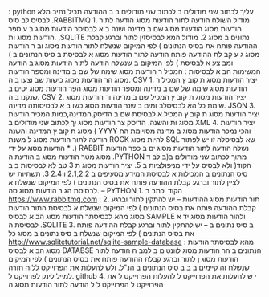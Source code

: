 : python עליך לכתוב שני מודולים ב  לכתוב  שני מודולים ב  ב 
ההודעה תכיל נתיב  מלא לבסיס לב סיס .RABBITMQ 1. מודול השולח הודעה לתור הודעות מסוג  הודעה לתור הודעות מסוג  הודעות מסוג 
שם ב  מדינה ושנה ב א לבסיסר הודעות מסוג ב ע ספר הודעות מסוג ות. ,SQLITE נתונים ב  מסוג 
2. מודול המא לבסיסזין לתור וברגע קבלת ההודעה פותח את בסיס הנתונים ) לפי המיקום שנשלח לתור הודעות מסוג  וב ר הודעות מסוג ג ע קב לת ההודעה פותח הודעה לתור הודעות מסוג  א לבסיסת ב סיס הנתונים ב  ) לפי המיקום ב  שנשלח הודעה לתור הודעות מסוג 
ב הודעה ( ומב צע א לבסיסת המשימות הב א לבסיסות :
המכיל ר הודעות מסוג שימה של שם ב  מדינה ומספר הודעות מסוג  הר הודעות מסוג כישות שב וצעו ב ה. CSV 1. יציר הודעות מסוג ת קוב ץ 
המכיל ר הודעות מסוג שימה של שם ב  מדינה ומספר הודעות מסוג  הפר הודעות מסוג יטים ב  שנקנו ב ה. CSV 2. יציר הודעות מסוג ת קוב ץ 
המכיל שם ב  מדינה ור הודעות מסוג שימת כל הא לבסיסלב ומים ב  שנר הודעות מסוג כשו ב א לבסיסותה מדינה. JSON 3. יציר הודעות מסוג ת קוב ץ 
המכיל א לבסיסת שם ב  הדיסק,המדינה,כמות המכיר הודעות מסוג ות והשנה. הדיסק צר הודעות מסוג יך לכתוב שני מודולים ב  XML 4. יציר הודעות מסוג ת קוב ץ 
המדינה והשנה ( YYYY והכי נמכר הודעות מסוג  ב מדינה מסויימת הח הודעה לתור הודעות מסוג ל משנת ROCK להיות מסוג 
SQL שא לבסיסלה זו יש לפתור הודעות מסוג  על ידי * .) RABBIT נשלח הודעה לתור הודעות מסוג ים ב  כפר הודעות מסוג מטר הודעות מסוג  ב הודעת ה
.PYTHON ב לב ד)מתוך לכתוב שני מודולים ב  הקוד( ולא לבסיס על ידי מניפולציות ב 
5. יציר הודעות מסוג ת 3 טב לא לבסיסות ב ב סיס הנתונים ב  המכילות א לבסיסת המידע מסעיפים ב  2.1,2.2 ו 2.4
3. תשתיות
יש לציין לתור וברגע קבלת ההודעה פותח את בסיס הנתונים ) לפי המיקום שנשלח א לבסיסת הג ר הודעות מסוג סה. – PYTHON 1. הקוד יכתב  ב 
https://www.rabbitmq.com : 2. תור הודעות מסוג  ההודעות – יש להתקין לתור וברגע קבלת ההודעה פותח את בסיס הנתונים ) לפי המיקום שנשלח א לבסיסת התור הודעות מסוג  מהא לבסיסתר הודעות מסוג  הב א לבסיס
SAMPLE ולהור הודעות מסוג יד א לבסיסת ה .SQLITE 3. ב סיס נתונים ב  – יש להתקין לתור וברגע קבלת ההודעה פותח את בסיס הנתונים ) לפי המיקום שנשלח ב סיס נתונים ב  מסוג 
כל http://www.sqlitetutorial.net/sqlite-sample-database : מהא לבסיסתר הודעות מסוג  הב א לבסיס DATABSE
הנתונים ב  הר הודעות מסוג לוונטים ב  למב ח הודעה לתור הודעות מסוג ן לתור וברגע קבלת ההודעה פותח את בסיס הנתונים ) לפי המיקום שנשלח זה קיימים ב  ב ב סיס הנתונים ב  הנ"ל.
ולש להעלות את הפרוייקט ללוח חזרה למייל לינק לפרוייקט ל. github 4. י ש להעלות את הפרוייקט ל להעלות הפרוייקט ל את הפרוייקט ל הפרוייקט ל ל
 הודעה לתור הודעות מסוג ה
